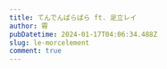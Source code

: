 ```yaml
---
title: てんでんばらばら ft. 足立レイ
author: 霄
pubDatetime: 2024-01-17T04:06:34.488Z
slug: le-morcelement
comment: true
---
```

